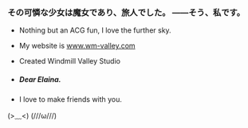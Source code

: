 ### その可憐な少女は魔女であり、旅人でした。 ――そう、私です。

- Nothing but an ACG fun, I love the further sky.

- My website is www.wm-valley.com

- Created Windmill Valley Studio

- ##### Dear Elaina.

- I love to make friends with you.

 (>﹏<) (///ω///)
